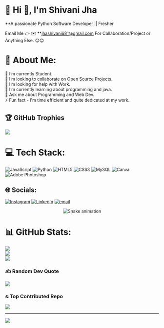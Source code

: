 # 💫 Hi 👋, I'm Shivani Jha
**A passionate Python Software Developer || Fresher

Email Me 👉 ✉️ **jhashivani681@gmail.com For Collaboration/Project or Anything Else. 😊😊

# 💫 About Me:
🔭 I’m currently Student.<br>👯 I’m looking to collaborate on Open Source Projects.<br>🤝 I’m looking for help with Work.<br>🌱 I’m currently learning about programming and java.<br>💬 Ask me about Programming and Web Dev.<br>⚡ Fun fact - I'm time efficient and quite dedicated at my work.

## 🏆 GitHub Trophies
![](https://github-profile-trophy.vercel.app/?username=Shivani0197&theme=radical&no-frame=false&no-bg=true&margin-w=4)


# 💻 Tech Stack:
![JavaScript](https://img.shields.io/badge/javascript-%23323330.svg?style=for-the-badge&logo=javascript&logoColor=%23F7DF1E) ![Python](https://img.shields.io/badge/python-3670A0?style=for-the-badge&logo=python&logoColor=ffdd54) ![HTML5](https://img.shields.io/badge/html5-%23E34F26.svg?style=for-the-badge&logo=html5&logoColor=white) ![CSS3](https://img.shields.io/badge/css3-%231572B6.svg?style=for-the-badge&logo=css3&logoColor=white) ![MySQL](https://img.shields.io/badge/mysql-4479A1.svg?style=for-the-badge&logo=mysql&logoColor=white) ![Canva](https://img.shields.io/badge/Canva-%2300C4CC.svg?style=for-the-badge&logo=Canva&logoColor=white) ![Adobe Photoshop](https://img.shields.io/badge/adobe%20photoshop-%2331A8FF.svg?style=for-the-badge&logo=adobe%20photoshop&logoColor=white)

## 🌐 Socials:
[![Instagram](https://img.shields.io/badge/Instagram-%23E4405F.svg?logo=Instagram&logoColor=white)](https://instagram.com/Shi_ri_1437) [![LinkedIn](https://img.shields.io/badge/LinkedIn-%230077B5.svg?logo=linkedin&logoColor=white)](https://linkedin.com/in/https://www.linkedin.com/in/shivanijha6204/) [![email](https://img.shields.io/badge/Email-D14836?logo=gmail&logoColor=white)](mailto:jhashivani681@gmail.com) 

<!-- Snake Game Repo View -->

<div align="center">
  <img src="https://profile-readme-generator.com/assets/snake.svg" alt="Snake animation" />
</div>

# 📊 GitHub Stats:
![](https://github-readme-stats.vercel.app/api?username=Shivani0197&theme=radical&hide_border=false&include_all_commits=true&count_private=false)<br/>
![](https://nirzak-streak-stats.vercel.app/?user=Shivani0197&theme=radical&hide_border=false)<br/>
![](https://github-readme-stats.vercel.app/api/top-langs/?username=Shivani0197&theme=radical&hide_border=false&include_all_commits=true&count_private=false&layout=compact)



### ✍️ Random Dev Quote
![](https://quotes-github-readme.vercel.app/api?type=horizontal&theme=merko)

### 🔝 Top Contributed Repo
![](https://github-contributor-stats.vercel.app/api?username=Shivani0197&limit=5&theme=radical&combine_all_yearly_contributions=true)

---
[![](https://visitcount.itsvg.in/api?id=Shivani0197&icon=0&color=0)](https://visitcount.itsvg.in)

<!-- Proudly created with GPRM ( https://gprm.itsvg.in ) -->
